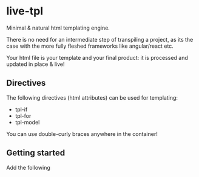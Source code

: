 # live-tpl
Minimal & natural html templating engine.

There is no need for an intermediate step of transpiling a project, as its the case with the more fully fleshed frameworks like angular/react etc.

Your html file is your template and your final product: it is processed and updated in place & live!

## Directives

The following directives (html attributes) can be used for templating:

- tpl-if
- tpl-for
- tpl-model

You can use double-curly braces anywhere in the container!

## Getting started

Add the following <script> tag inside \<head>:

    <script src="https://m-rei.github.io/assets/js/live-tpl.min.js"></script>

Setup a central data object:

    let data = {
        'bool': false,
        'str': 'Hello There',
        'obj': {
            name: 'test',
            arr: [1, 2, 3],
            nestedArr: [
                [1, 2, 3],
                [3, 6, 9],
            ]
        },
    }

Write your template!  
Make the template container invisible, so that the customer does not see the unprocessed template.  
Pass the invisibility class name to the *initTemplate()* function.  
If it receives a class name, it will remove the class, once the first render is complete!

    <div id="app" class="invis">
        <input type="text" tpl-model="str">
        <p>text rendering: {{str}}</p>

        <button onclick="toggleBools()">toggle bools</button>
        <p>conditional rendering: <span tpl-if="bool">i am invisible</span></p>
        <p>conditional rendering: <span tpl-if="!bool">i am visible</span></p>

        <p>simple loop with following array: {{obj.arr}}</p>
        <ul>
            <li tpl-for="obj.arr; x">
                {{x}}
            </li>
        </ul>

        <p>nested loop with following array: {{obj.nestedArr}}</p>
        <ul>
            <li tpl-for="obj.nestedArr; x">
                {{x}}
                <ul>
                    <li tpl-for="x; y">
                        {{y}}
                    </li>
                </ul>
            </li>
        </ul>
    </div>

Initialize the template context as follows, providing your template container selector and your data:

    const tplCtx = initTemplate('#app', data, 'invis');

Once your are finished mutating your data, rerender as follows:

    function toggleBools() {
        data.bool = !data.bool;
        renderTemplate(tplCtx);
    }

## Limitations

In the tpl-for directive, when the array reference itself is referencing an array,  
the index must either be a number or a parent loop variable reference!

Using the given data...

    let data = {
        arr1: [0, 1],
        arr2: [
            [11, 22, 33],
            [77, 88, 99],
        ],
        nestedObj: {
            someIdx: 1,
        }
    }

... valid examples:

    // example 1: arr2[0] is using number, 0, as index
    <div tpl-for="arr1; i">
        <div tpl-for="arr2[0]; j"
            {{j}}
        </div>
    </div>

    // example 2: arr2[i] is using loop variable of parent, i, as index
    <div tpl-for="arr1; i">
        <div tpl-for="arr2[i]; j"
            {{j}}
        </div>
    </div>

... invalid example:

    // [nestedObj.someIndex] will not be resolved!
    <div tpl-for="arr1[nestedObj.someIndex]; i">
    </div>
